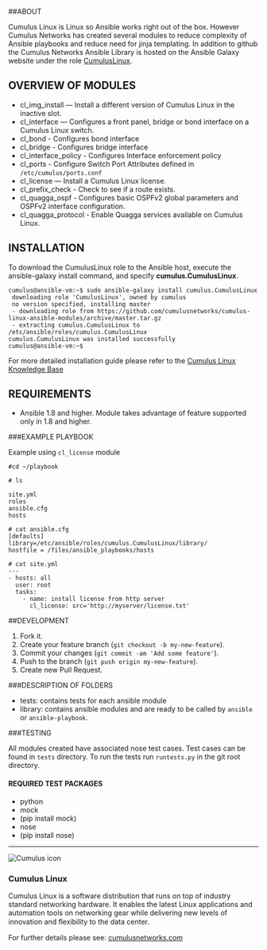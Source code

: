 
##ABOUT

Cumulus Linux is Linux so Ansible works right out of the box.  However Cumulus Networks has created several modules to reduce complexity of Ansible playbooks and reduce need for jinja templating.  In addition to github the Cumulus Networks Ansible Library is hosted on the Ansible Galaxy website under the role [CumulusLinux](https://galaxy.ansible.com/list#/roles/1875).


## OVERVIEW OF MODULES
- cl_img_install — Install a different version of Cumulus Linux in the inactive slot.
- cl_interface — Configures a front panel, bridge or bond interface on a Cumulus Linux switch.
- cl_bond - Configures bond interface
- cl_bridge - Configures bridge interface
- cl_interface_policy - Configures Interface enforcement policy
- cl_ports - Configure Switch Port Attributes defined in
  `/etc/cumulus/ports.conf`
- cl_license — Install a Cumulus Linux license.
- cl_prefix_check - Check to see if a route exists.
- cl_quagga_ospf - Configures basic OSPFv2 global parameters and OSPFv2 interface configuration.
- cl_quagga_protocol - Enable Quagga services available on Cumulus Linux.

## INSTALLATION
To download the CumulusLinux role to the Ansible host, execute the ansible-galaxy install command, and specify **cumulus.CumulusLinux**.


```
cumulus@ansible-vm:~$ sudo ansible-galaxy install cumulus.CumulusLinux
 downloading role 'CumulusLinux', owned by cumulus
 no version specified, installing master
 - downloading role from https://github.com/cumulusnetworks/cumulus-linux-ansible-modules/archive/master.tar.gz
 - extracting cumulus.CumulusLinux to /etc/ansible/roles/cumulus.CumulusLinux
cumulus.CumulusLinux was installed successfully
cumulus@ansible-vm:~$
```

For more detailed installation guide please refer to the [Cumulus Linux Knowledge Base](https://support.cumulusnetworks.com/hc/en-us/articles/204255593)

## REQUIREMENTS

* Ansible 1.8 and higher. Module takes advantage of feature supported only in
  1.8 and higher.


###EXAMPLE PLAYBOOK

Example using ``cl_license`` module
```
#cd ~/playbook

# ls

site.yml
roles
ansible.cfg
hosts

# cat ansible.cfg
[defaults]
library=/etc/ansible/roles/cumulus.CumulusLinux/library/
hostfile = /files/ansible_playbooks/hosts

# cat site.yml
---
- hosts: all
  user: root
  tasks:
    - name: install license from http server
      cl_license: src='http://myserver/license.txt'

```

##DEVELOPMENT

1. Fork it.
2. Create your feature branch (`git checkout -b my-new-feature`).
3. Commit your changes (`git commit -am 'Add some feature'`).
4. Push to the branch (`git push origin my-new-feature`).
5. Create new Pull Request.


###DESCRIPTION OF FOLDERS

* tests: contains tests for each ansible module
* library: contains ansible modules and are ready to be called by ``ansible`` or ``ansible-playbook``.

###TESTING

All modules created have associated nose test cases. Test cases can be found
in ``tests`` directory.
To run the tests run ``runtests.py`` in the git root directory.

#### REQUIRED TEST PACKAGES

* python
* mock
 * (pip install mock)
* nose
 * (pip install nose)

---

![Cumulus icon](http://cumulusnetworks.com/static/cumulus/img/logo_2014.png)

### Cumulus Linux

Cumulus Linux is a software distribution that runs on top of industry standard
networking hardware. It enables the latest Linux applications and automation
tools on networking gear while delivering new levels of innovation and
ﬂexibility to the data center.

For further details please see: [cumulusnetworks.com](http://www.cumulusnetworks.com)
